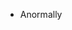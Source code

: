 - Anormally
 
 
<!---
Evaristopinto16/Evaristopinto16 is a ✨ special ✨ repository because its `README.md` (this file) appears on your GitHub profile.
You can click the Preview link to take a look at your changes.
--->
